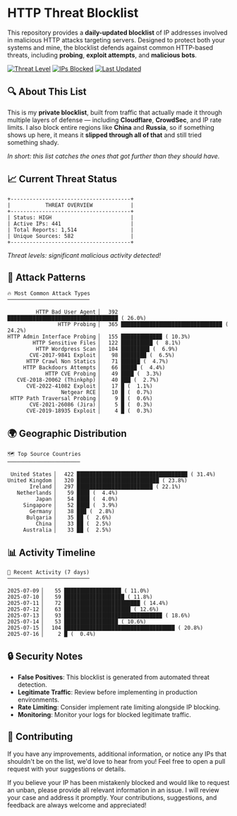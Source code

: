 # HTTP Threat Blocklist

This repository provides a **daily-updated blocklist** of IP addresses involved in malicious HTTP attacks targeting servers. Designed to protect both your systems and mine, the blocklist defends against common HTTP-based threats, including **probing**, **exploit attempts**, and **malicious bots**.

[![Threat Level](https://img.shields.io/badge/Threat%20Level-HIGH-red)](.)
[![IPs Blocked](https://img.shields.io/badge/IPs%20Blocked-441-blue)](.)
[![Last Updated](https://img.shields.io/badge/Updated-2025--07--16-brightgreen)](.)

## 🔍 About This List

This is my **private blocklist**, built from traffic that actually made it through multiple layers of defense — including **Cloudflare**, **CrowdSec**, and IP rate limits. I also block entire regions like **China** and **Russia**, so if something shows up here, it means it **slipped through all of that** and still tried something shady.

*In short: this list catches the ones that got further than they should have.*

## 📈 Current Threat Status

```
+--------------------------------------+
|           THREAT OVERVIEW            |
+--------------------------------------+
| Status: HIGH                         |
| Active IPs: 441                      |
| Total Reports: 1,514                 |
| Unique Sources: 582                  |
+--------------------------------------+
```

*Threat levels: significant malicious activity detected!*

## 🎯 Attack Patterns

```
🔥 Most Common Attack Types
──────────────────────────

         HTTP Bad User Agent ▏  392 ███████████████████████████████████ ( 26.0%)
                HTTP Probing ▏  365 ████████████████████████████████ ( 24.2%)
HTTP Admin Interface Probing ▏  155 █████████████ ( 10.3%)
        HTTP Sensitive Files ▏  122 ██████████ (  8.1%)
         HTTP Wordpress Scan ▏  104 █████████ (  6.9%)
       CVE-2017-9841 Exploit ▏   98 ████████ (  6.5%)
      HTTP Crawl Non Statics ▏   71 ██████ (  4.7%)
     HTTP Backdoors Attempts ▏   66 █████ (  4.4%)
            HTTP CVE Probing ▏   49 ████ (  3.3%)
   CVE-2018-20062 (Thinkphp) ▏   40 ███ (  2.7%)
      CVE-2022-41082 Exploit ▏   17 █ (  1.1%)
                 Netgear RCE ▏   10 █ (  0.7%)
 HTTP Path Traversal Probing ▏    9 █ (  0.6%)
       CVE-2021-26086 (Jira) ▏    5 █ (  0.3%)
      CVE-2019-18935 Exploit ▏    4 █ (  0.3%)
```

## 🌍 Geographic Distribution

```
🗺️ Top Source Countries
───────────────────────

 United States ▏  422 ███████████████████████████████████ ( 31.4%)
United Kingdom ▏  320 ██████████████████████████ ( 23.8%)
       Ireland ▏  297 ████████████████████████ ( 22.1%)
   Netherlands ▏   59 ████ (  4.4%)
         Japan ▏   54 ████ (  4.0%)
     Singapore ▏   52 ████ (  3.9%)
       Germany ▏   38 ███ (  2.8%)
      Bulgaria ▏   35 ██ (  2.6%)
         China ▏   33 ██ (  2.5%)
     Australia ▏   33 ██ (  2.5%)
```

## 📊 Activity Timeline

```
📅 Recent Activity (7 days)
──────────────────────────

2025-07-09 ▏   55 ██████████████████ ( 11.0%)
2025-07-10 ▏   59 ███████████████████ ( 11.8%)
2025-07-11 ▏   72 ████████████████████████ ( 14.4%)
2025-07-12 ▏   63 █████████████████████ ( 12.6%)
2025-07-13 ▏   93 ███████████████████████████████ ( 18.6%)
2025-07-14 ▏   53 █████████████████ ( 10.6%)
2025-07-15 ▏  104 ███████████████████████████████████ ( 20.8%)
2025-07-16 ▏    2 █ (  0.4%)
```

## 🔒 Security Notes

- **False Positives**: This blocklist is generated from automated threat detection.
- **Legitimate Traffic**: Review before implementing in production environments.
- **Rate Limiting**: Consider implement rate limiting alongside IP blocking.
- **Monitoring**: Monitor your logs for blocked legitimate traffic.

## 🤝 Contributing

If you have any improvements, additional information, or notice any IPs that shouldn't be on the list, we'd love to hear from you! Feel free to open a pull request with your suggestions or details.

If you believe your IP has been mistakenly blocked and would like to request an unban, please provide all relevant information in an issue. I will review your case and address it promptly. Your contributions, suggestions, and feedback are always welcome and appreciated!